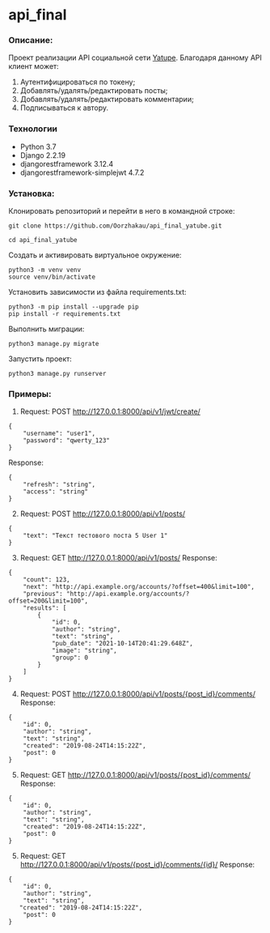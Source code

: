 # api_final
### Описание:
Проект реализации API социальной сети [Yatupe](https://github.com/Oorzhakau/hw05_final).
Благодаря данному API клиент может:
1. Аутентифицироваться по токену;
2. Добавлять/удалять/редактировать посты;
3. Добавлять/удалять/редактировать комментарии;
4. Подписываться к автору.

### Технологии
* Python 3.7
* Django 2.2.19
* djangorestframework 3.12.4
* djangorestframework-simplejwt 4.7.2
### Установка:

Клонировать репозиторий и перейти в него в командной строке:

```
git clone https://github.com/Oorzhakau/api_final_yatube.git
```

```
cd api_final_yatube
```

Cоздать и активировать виртуальное окружение:

```
python3 -m venv venv
source venv/bin/activate
```

Установить зависимости из файла requirements.txt:

```
python3 -m pip install --upgrade pip
pip install -r requirements.txt
```

Выполнить миграции:

```
python3 manage.py migrate
```

Запустить проект:

```
python3 manage.py runserver
```

### Примеры:

1. Request: POST http://127.0.0.1:8000/api/v1/jwt/create/
```
{
    "username": "user1",
    "password": "qwerty_123"
}
```
Response:
```
{
    "refresh": "string",
    "access": "string"
}
```
2. Request: POST http://127.0.0.1:8000/api/v1/posts/
```
{
    "text": "Текст тестового поста 5 User 1"
}
```
3. Request: GET http://127.0.0.1:8000/api/v1/posts/
Response: 
```
{
    "count": 123,
    "next": "http://api.example.org/accounts/?offset=400&limit=100",
    "previous": "http://api.example.org/accounts/?offset=200&limit=100",
    "results": [
        {
            "id": 0,
            "author": "string",
            "text": "string",
            "pub_date": "2021-10-14T20:41:29.648Z",
            "image": "string",
            "group": 0
        }
    ]
}
```
4. Request: POST http://127.0.0.1:8000/api/v1/posts/{post_id}/comments/
Response:
```
{
    "id": 0,
    "author": "string",
    "text": "string",
    "created": "2019-08-24T14:15:22Z",
    "post": 0
}
```
5. Request: GET http://127.0.0.1:8000/api/v1/posts/{post_id}/comments/
Response:
```
{
    "id": 0,
    "author": "string",
    "text": "string",
    "created": "2019-08-24T14:15:22Z",
    "post": 0
}
```
5. Request: GET http://127.0.0.1:8000/api/v1/posts/{post_id}/comments/{id}/
Response:
```
{
    "id": 0,
    "author": "string",
    "text": "string",
   "created": "2019-08-24T14:15:22Z",
    "post": 0
}
```

